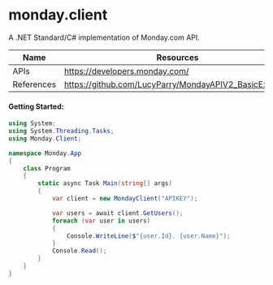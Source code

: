 ﻿# monday.client
A .NET Standard/C# implementation of Monday.com API.

| Name | Resources |
| ------ | ------ |
| APIs | https://developers.monday.com/ |
| References | https://github.com/LucyParry/MondayAPIV2_BasicExample |

#### Getting Started:
```csharp
using System;
using System.Threading.Tasks;
using Monday.Client;

namespace Monday.App
{
    class Program
    {
        static async Task Main(string[] args)
        {
            var client = new MondayClient("APIKEY");

            var users = await client.GetUsers();
            foreach (var user in users)
            {
                Console.WriteLine($"{user.Id}. {user.Name}");
            }
            Console.Read();
        }
    }
}
```
